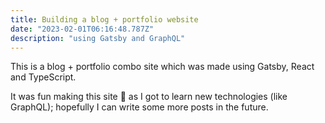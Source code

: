 ```yaml
---
title: Building a blog + portfolio website
date: "2023-02-01T06:16:48.787Z"
description: "using Gatsby and GraphQL"
---
```



This is a blog + portfolio combo site which was made using Gatsby, 
React and TypeScript.


It was fun making this site 🍓 as I got to learn new technologies (like GraphQL); hopefully I can write some more posts in the future.